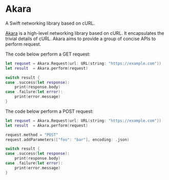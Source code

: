# Akara
A Swift networking library based on cURL.

[Akara](https://github.com/leancloud/Akara/) is a high-level networking library based on cURL. It encapsulates the trivial details of cURL. Akara aims to provide a group of concise APIs to perform request.

The code below perform a GET request:

```swift
let requset = Akara.Request(url: URL(string: "https://example.com"))
let result  = Akara.perform(request)

switch result {
case .success(let response):
    print(response.body)
case .failure(let error):
    print(error.message)
}
```

The code below perform a POST request:

```swift
let requset = Akara.Request(url: URL(string: "https://example.com"))
let result  = Akara.perform(request)

request.method = "POST"
request.addParameters(["foo": "bar"], encoding: .json)

switch result {
case .success(let response):
    print(response.body)
case .failure(let error):
    print(error.message)
}
```
